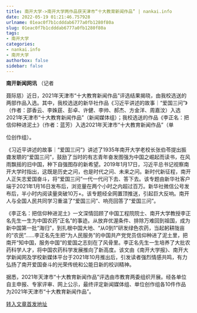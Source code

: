 ```yaml
---
title: 南开大学->南开大学两作品获天津市“十大教育新闻作品” | nankai.info
date: 2022-05-19 01:21:46.757928
urlname: 01eac0f7b1cdddab6777a0fb1280f80a
slug: 01eac0f7b1cdddab6777a0fb1280f80a
tags: 
- 南开大学
categories:
- nankai.info
- 南开大学
authorbox: false
sidebar: false
---
```

**南开新闻网讯** （记者

聂际慈）近日，2021年天津市“十大教育新闻作品”评选结果揭晓，由我校选送的两部作品入选。其中，我校选送的新华社作品《习近平讲述的故事｜“爱国三问”》（作者：邵香云、李姝莛、彭卓、许健、李帅、郝杰、方金洋、周嘉汶）入选2021年天津市“十大教育新闻作品”（新闻媒体组）；我校选送的作品《李正名：把信仰种进泥土》（作者：蓝芳）入选2021年天津市“十大教育新闻作品”（单
<!--more-->
位创作组）。

《习近平讲述的故事｜“爱国三问”》讲述了1935年南开大学老校长张伯苓提出振聋发聩的“爱国三问”，鼓励了当时的有志青年奋发图强为中国之崛起而读书，在风雨飘摇的旧中国，种下自强图存的新希望。2019年1月17日，习近平总书记视察南开大学时指出，这既是历史之问，也是时代之问、未来之问。新时代新征程，南开人正矢志爱国奋斗，将“爱国三问”一代一代问下去、答下去。该专题由新华社客户端于2021年1月16日发布后，浏览量在两个小时之内超过百万。新华社微信公号发布后，半小时内阅读量突破10万+。该专题经全网置顶推送，引起巨大反响。南开人与全国人民共同学习重温了“爱国三问”、响亮回答了“爱国三问”。

《李正名：把信仰种进泥土》一文深情回顾了中国工程院院士、南开大学教授李正名先生一生为中国农药“正名”的事迹。从放弃优渥条件、排除万难回到祖国，成为新中国第一批“海归”，到扎根中国大地、“从0到1”研发绿色农药，当起躬耕陇亩的“农民”……李正名先生把“为人民服务”的中国共产党党员信仰种进了泥土里，把南开“知中国，服务中国”的爱国之志刻在了风骨里。李正名先生一生培养了大批农药科学人才，将中国农药科学发展推向了新高度。该文由《南开大学报》、南开大学新闻网及学校新媒体平台于2021年10月推出后，引发读者强烈情感共鸣，有力弘扬了南开爱国奋斗的光荣传统和公能日新的校训精神。

据悉，2021年天津市“十大教育新闻作品”评选由市教育两委组织开展。经各单位自主申报、专家评审、网上公示，最终评定新闻媒体组、单位创作组各10件作品为2021年天津市“十大教育新闻作品”。



[转入文章首发地址](http://news.nankai.edu.cn/ywsd/system/2022/05/17/030051325.shtml)